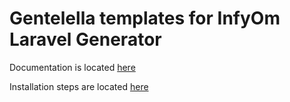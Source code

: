 Gentelella templates for InfyOm Laravel Generator
================================================

Documentation is located [here](http://labs.infyom.com/laravelgenerator)

Installation steps are located [here](http://labs.infyom.com/laravelgenerator/docs/templates/adminlte)
